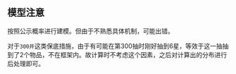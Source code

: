 ## 模型注意

按照公示概率进行建模。但由于不熟悉具体机制，可能出错。

对于`300井`这类保底措施，由于有可能在第300抽时刚好抽到6星，等效于这一抽抽到了2个物品，不在框架内。故计算时不考虑这个因素，之后对计算出的分布进行后处理即可。